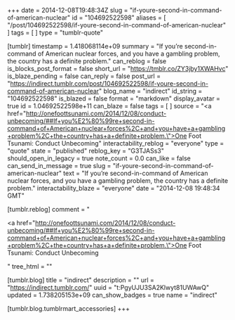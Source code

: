 +++
date = 2014-12-08T19:48:34Z
slug = "if-youre-second-in-command-of-american-nuclear"
id = "104692522598"
aliases = [ "/post/104692522598/if-youre-second-in-command-of-american-nuclear" ]
tags = [ ]
type = "tumblr-quote"

[tumblr]
timestamp = 1.418068114e+09
summary = "If you’re second-in-command of American nuclear forces, and you have a gambling problem, the country has a definite problem."
can_reblog = false
is_blocks_post_format = false
short_url = "https://tmblr.co/ZY3jby1XWAHvc"
is_blaze_pending = false
can_reply = false
post_url = "https://indirect.tumblr.com/post/104692522598/if-youre-second-in-command-of-american-nuclear"
blog_name = "indirect"
id_string = "104692522598"
is_blazed = false
format = "markdown"
display_avatar = true
id = 1.04692522598e+11
can_blaze = false
tags = [ ]
source = "<a href=\"http://onefoottsunami.com/2014/12/08/conduct-unbecoming/##If+you%E2%80%99re+second-in-command+of+American+nuclear+forces%2C+and+you+have+a+gambling+problem%2C+the+country+has+a+definite+problem.\">One Foot Tsunami: Conduct Unbecoming</a>"
interactability_reblog = "everyone"
type = "quote"
state = "published"
reblog_key = "G3TJASs3"
should_open_in_legacy = true
note_count = 0.0
can_like = false
can_send_in_message = true
slug = "if-youre-second-in-command-of-american-nuclear"
text = "If you’re second-in-command of American nuclear forces, and you have a gambling problem, the country has a definite problem."
interactability_blaze = "everyone"
date = "2014-12-08 19:48:34 GMT"

[tumblr.reblog]
comment = "<p><a href=\"http://onefoottsunami.com/2014/12/08/conduct-unbecoming/##If+you%E2%80%99re+second-in-command+of+American+nuclear+forces%2C+and+you+have+a+gambling+problem%2C+the+country+has+a+definite+problem.\">One Foot Tsunami: Conduct Unbecoming</a></p>"
tree_html = ""

[tumblr.blog]
title = "indirect"
description = ""
url = "https://indirect.tumblr.com/"
uuid = "t:PgyUJU3SA2Klwyt81UWAwQ"
updated = 1.738205153e+09
can_show_badges = true
name = "indirect"

[tumblr.blog.tumblrmart_accessories]
+++
